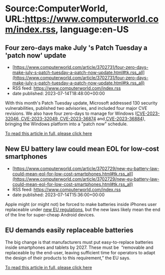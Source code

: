 # Source:ComputerWorld, URL:https://www.computerworld.com/index.rss, language:en-US

## Four zero-days make July 's Patch Tuesday a 'patch now' update
 - [https://www.computerworld.com/article/3702731/four-zero-days-make-july-s-patch-tuesday-a-patch-now-update.html#tk.rss_all](https://www.computerworld.com/article/3702731/four-zero-days-make-july-s-patch-tuesday-a-patch-now-update.html#tk.rss_all)
 - RSS feed: https://www.computerworld.com/index.rss
 - date published: 2023-07-14T18:48:00+00:00

<article>
	<section class="page">
<p>With this month's Patch Tuesday update, Microsoft addressed 130 security vulnerabilities, published two advisories, and included four major CVE revisions. We also have four zero-days to manage for Windows (<a href="https://msrc.microsoft.com/update-guide/vulnerability/CVE-2023-32046" rel="noopener nofollow" target="_blank">CVE-2023-32046</a>,<a href="https://msrc.microsoft.com/update-guide/vulnerability/CVE-2023-32049" rel="noopener nofollow" target="_blank"> CVE-2023-32049</a>,<a href="https://msrc.microsoft.com/update-guide/vulnerability/CVE-2023-36874" rel="noopener nofollow" target="_blank"> CVE-2023-36874</a> and<a href="https://msrc.microsoft.com/update-guide/vulnerability/CVE-2023-36884" rel="noopener nofollow" target="_blank"> CVE-2023-36884</a>), bringing the Windows platform into a "patch now" schedule.</p><p class="jumpTag"><a href="https://www.computerworld.com/article/3702731/four-zero-days-make-july-s-patch-tuesday-a-patch-now-update.html#jump">To read this article in full, please click here</a></p></section></article>

## New EU battery law could mean EOL for low-cost smartphones
 - [https://www.computerworld.com/article/3702729/new-eu-battery-law-could-mean-eol-for-low-cost-smartphones.html#tk.rss_all](https://www.computerworld.com/article/3702729/new-eu-battery-law-could-mean-eol-for-low-cost-smartphones.html#tk.rss_all)
 - RSS feed: https://www.computerworld.com/index.rss
 - date published: 2023-07-14T15:36:00+00:00

<article>
	<section class="page">
<p>Apple might (or might not) be forced to make batteries inside iPhones user replaceable under <a href="https://www.consilium.europa.eu/en/press/press-releases/2023/07/10/council-adopts-new-regulation-on-batteries-and-waste-batteries/" rel="nofollow noopener" target="_blank">new EU regulations</a>, but the new laws likely mean the end of the line for super-cheap Android devices.</p><h2><strong>EU demands easily replaceable batteries</strong></h2>
<p>The big change is that manufacturers must put easy-to-replace batteries inside smartphones and tablets by 2027. These must be  “removable and replaceable by the end-user, leaving sufficient time for operators to adapt the design of their products to this requirement,” the EU says.</p><p class="jumpTag"><a href="https://www.computerworld.com/article/3702729/new-eu-battery-law-could-mean-eol-for-low-cost-smartphones.html#jump">To read this article in full, please click here</a></p></section></article>

